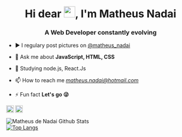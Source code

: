 <h1 align="center">Hi dear <img src="https://raw.githubusercontent.com/kaueMarques/kaueMarques/master/hi.gif" width="30px">, I'm Matheus Nadai</h1>
<h3 align="center">A Web Developer constantly evolving</h3>



- ▶️ I regulary post pictures on <a href="https://www.instagram.com/matheus_nadai/"> @matheus_nadai </a>

- 💬 Ask me about **JavaScript, HTML, CSS**

- 🚀 Studying node.js, React.Js

- 📫 How to reach me *matheus.nadai@hotmail.com*

- ⚡ Fun fact **Let's go 😜**


<p align="center">

<a href="https://www.linkedin.com/in/matheus-de-nadai-a63519211/" target="blank"><img align="center" src="https://cdn.jsdelivr.net/npm/simple-icons@3.0.1/icons/linkedin.svg" alt="matheusnadai" height="20" width="20" /></a>
<a href="https://instagram.com/matheus_nadai" target="blank"><img align="center" src="https://cdn.jsdelivr.net/npm/simple-icons@3.0.1/icons/instagram.svg" alt="matheusnadai" height="20" width="20" /></a>
</p>


![Matheus de Nadai Github Stats](https://github-readme-stats.vercel.app/api?username=MAtheusNadai&show_icons=true&theme=react)
<br>
[![Top Langs](https://github-readme-stats.vercel.app/api/top-langs/?username=MatheusNadai)](https://github.com/anuraghazra/github-readme-stats)
